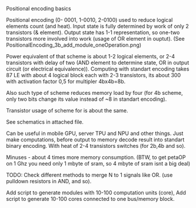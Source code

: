 Positional encoding basics

Positional encoding (0- 0001, 1-0010, 2-0100) used to reduce logical elements count (and heat). Input state is fully determined by work of only 2 transistors (& element). Output state has 1-1 representation, so one-two transistors more involved into work (usage of OR element in ouptut). 
(See PositionalEncoding_3b_add_module_oneOperation.png)

Power equivalent of that scheme is about 1-2 logical elements, or 2-4 transistors with delay of two (AND element to determine state, OR in output circuit (or electrical equivalence)). 
Computing with standart encoding takes 87 LE with about 4 logical block each with 2-3 transistors, its about 300 with activation factor 0,5 for multipler 4bx4b=8b.

Also such type of scheme reduces memory load by four (for 4b scheme, only two bits change its value instead of ~8 in standart encoding).

Transistor usage of scheme for is about the same.

See schematics in attached file.

Can be useful in mobile GPU, server TPU and NPU and other things. Just make computations, before output to memory decode result into standart binary encoding. With heat of 2-4 transistors switches (for 2b,4b and so).

Minuses - about 4 times more memory consumption. (BTW, to get petaOP on 1 Ghz you need only 1 mbyte of sram, so 4 mbyte of sram isnt a big deal)

TODO:
Check different methods to merge N to 1 signals like OR. (use pulldown resistors in AND, and so).

Add script to generate modules with 10-100 computation units (core),
Add script to generate 10-100 cores connected to one bus/memory block.
